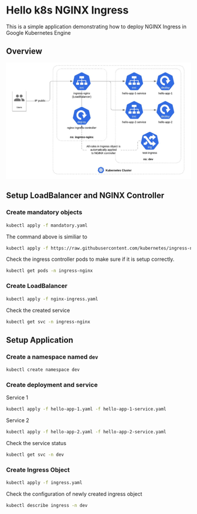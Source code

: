 # Hello k8s NGINX Ingress

This is a simple application demonstrating how to deploy NGINX Ingress in Google Kubernetes Engine

## Overview

![Diagram](assets/diagram.jpeg)

## Setup LoadBalancer and NGINX Controller

### Create mandatory objects

```bash
kubectl apply -f mandatory.yaml
```

The command above is similiar to

```bash
kubectl apply -f https://raw.githubusercontent.com/kubernetes/ingress-nginx/master/deploy/static/mandatory.yaml
```

Check the ingress controller pods to make sure if it is setup correctly.

```bash
kubectl get pods -n ingress-nginx
```

### Create LoadBalancer

```bash
kubectl apply -f nginx-ingress.yaml
```

Check the created service

```bash
kubectl get svc -n ingress-nginx
```

## Setup Application

### Create a namespace named `dev`

```bash
kubectl create namespace dev
```

### Create deployment and service

Service 1

```bash
kubectl apply -f hello-app-1.yaml -f hello-app-1-service.yaml
```

Service 2

```bash
kubectl apply -f hello-app-2.yaml -f hello-app-2-service.yaml
```

Check the service status

```bash
kubectl get svc -n dev
```

### Create Ingress Object

```bash
kubectl apply -f ingress.yaml
```

Check the configuration of newly created ingress object

```bash
kubectl describe ingress -n dev
```

